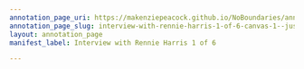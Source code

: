 ```yaml
---
annotation_page_uri: https://makenziepeacock.github.io/NoBoundaries/annotations/interview-with-rennie-harris-1-of-6-canvas-1--just-press-it-down-in-there----.json
annotation_page_slug: interview-with-rennie-harris-1-of-6-canvas-1--just-press-it-down-in-there----
layout: annotation_page
manifest_label: Interview with Rennie Harris 1 of 6

---
```

